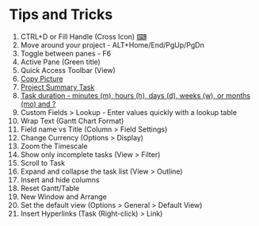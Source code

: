 # Tips and Tricks

1. CTRL+D or Fill Handle (Cross Icon) [⌨](https://support.microsoft.com/en-us/office/keyboard-shortcuts-for-project-7a4dc22b-ceb8-4a97-ac6f-6f9eaf36414a)
1. Move around your project - ALT+Home/End/PgUp/PgDn
1. Toggle between panes - F6
1. Active Pane (Green title)
1. Quick Access Toolbar (View)
1. [Copy Picture](https://support.microsoft.com/en-us/office/capture-a-picture-of-your-project-plan-7d83707f-6b1a-4680-a102-f1f5a84f15c4)
1. [Project Summary Task](https://support.microsoft.com/en-us/office/show-the-project-summary-task-in-project-desktop-5f29729b-5b22-4e75-a8ab-c69f2aa17573)
1. [Task duration - minutes (m), hours (h), days (d), weeks (w), or months (mo) and ?](https://support.microsoft.com/en-us/office/change-a-task-duration-0c551218-e543-4a5a-80f5-363c5c7c4e49)
1. Custom Fields > Lookup - Enter values quickly with a lookup table
1. Wrap Text (Gantt Chart Format)
1. Field name vs Title (Column > Field Settings)
1. Change Currency (Options > Display)
1. Zoom the Timescale
1. Show only incomplete tasks (View > Filter)
1. Scroll to Task
1. Expand and collapse the task list (View > Outline)
1. Insert and hide columns
1. Reset Gantt/Table
1. New Window and Arrange
1. Set the default view (Options > General > Default View)
1. Insert Hyperlinks (Task (Right-click) > Link)
